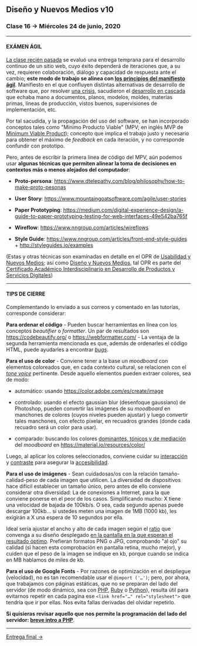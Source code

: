 ## Diseño y Nuevos Medios v10 

### Clase 16 → Miércoles 24 de junio, 2020

- - - - - - - - -

#### EXÁMEN ÁGIL

[La clase recién pasada](https://github.com/profesorfaco/dno037-2020/tree/gh-pages/clase-15) se evaluó una entrega temprana para el desarrollo continuo de un sitio web, cuyo éxito dependerá de iteraciones que, a su vez, requieren colaboración, diálogo y capacidad de respuesta ante el cambio; **este modo de trabajo se alinea con [los principios del manifiesto ágil](https://agilemanifesto.org/iso/es/principles.html)**. Manifiesto en el que confluyen distintas alternativas de desarrollo de software que, por resolver [una crisis](https://es.wikipedia.org/wiki/Crisis_del_software), sacudieron el [desarrollo en cascada](https://es.wikipedia.org/wiki/Desarrollo_en_cascada) que echaba mano a documentos, planos, modelos, moldes, materias primas, líneas de producción, vistos buenos, supervisiones de implementación, etc.

Por tal sacudida, y la propagación del uso del software, se han incorporado conceptos tales como "Mínimo Producto Viable" (MPV; en inglés MVP de [Minimum Viable Product](https://www.youtube.com/watch?v=ixpphYTDiOM)); concepto que implica el trabajo justo y necesario para obtener el máximo de *feedback* en cada iteración, y no corresponde confundir con prototipo.

Pero, antes de escribir la primera línea de código del MPV, aún podemos usar **algunas técnicas que permiten alinear la toma de decisiones en contextos más o menos alejados del computador**:

- **Proto-persona**: https://www.dtelepathy.com/blog/philosophy/how-to-make-proto-pesonas

- **User Story**: https://www.mountaingoatsoftware.com/agile/user-stories

- **Paper Prototyping**: https://medium.com/digital-experience-design/a-guide-to-paper-prototyping-testing-for-web-interfaces-49e542ba765f

- **Wireflow**: https://www.nngroup.com/articles/wireflows

- **Style Guide**: https://www.nngroup.com/articles/front-end-style-guides + http://styleguides.io/examples

(Estas y otras técnicas son examinadas en detalle en el OPR de [Usabilidad y Nuevos Medios](http://catalogo.uc.cl/index.php?tmpl=component&option=com_catalogo&view=programa&sigla=dno046); así como [Diseño y Nuevos Medios](https://github.com/profesorfaco/dno037-2020/blob/gh-pages/README.md), tal OPR es parte del [Certificado Académico Interdisciplinario en Desarrollo de Productos y Servicios Digitales](http://formaciongeneral.uc.cl/certificados-academicos/interdisciplinarios/arquitectura-diseno-y-estudios-urbanos/escuela-de-diseno/desarrollo-de-productos-y-servicios-digitales))

- - - - - - - - - - - - - - - - - - - - - - - - - -

#### TIPS DE CIERRE

Complementando lo enviado a sus correos y comentado en las tutorías, corresponde considerar:

**Para ordenar el código** - Pueden buscar herramientas en línea con los conceptos *beautifier*  o *formatter*. Un par de resultados son https://codebeautify.org/ o https://webformatter.com/ - La ventaja de la segunda herramienta mencionada es que, además de ordenarles el código HTML, puede ayudarles a encontrar [*bugs*](https://es.wikipedia.org/wiki/Error_de_software).

**Para el uso de color** - Conviene tener a la base un *moodboard* con elementos coloreados que, en cada contexto cultural, se relacionen con el [*tone voice*](https://www.nngroup.com/videos/establishing-tone-voice/) pertinente. Desde aquello elementos pueden extraer colores, sea de modo:

- automático: usando https://color.adobe.com/es/create/image

- controlado: usando el efecto gaussian blur (desenfoque gaussiano) de Photoshop, pueden convertir las imágenes de su *moodboard* en manchones de colores (cuyos niveles pueden ajustar) y luego convertir tales manchones, con efecto pixelar, en recuadros grandes (donde cada recuadro será un color para usar). 

- comparado: buscando los colores [dominantes, tónicos y de mediación](http://proyectacolor.cl/percepcion-del-color/armonias-de-color/) del *moodboard* en https://material.io/resources/color/

Luego, al aplicar los colores seleccionados, conviene cuidar su [interacción](http://proyectacolor.cl/percepcion-del-color/interaccion-del-color/) y [contraste](http://www.proyectacolor.cl/percepcion-del-color/visibilidad-y-legibilidad/) para asegurar la [accesibilidad](https://webdesign.tutsplus.com/es/articles/accessibility-basics-designing-for-visual-impairment--cms-27634).

**Para el uso de imágenes** - Sean cuidadosas/os con la relación tamaño-calidad-peso de cada imagen que utilicen. La diversidad de dispositivos hace difícil establecer un tamaño único, pero antes de ello conviene considerar otra diversidad: La de conexiones a Internet, para la que conviene ponerse en el peor de los casos. Simplificando mucho: X tiene una velocidad de bajada de 100kb/s. O sea, cada segundo apenas puede descargar 100kb… si ustedes meten una imagen de 1MB (1000 kb), les exigirán a X una espera de 10 segundos por ella. 

Ideal sería ajustar el ancho y alto de cada imagen según el [ratio](https://es.wikipedia.org/wiki/Relaci%C3%B3n_de_aspecto) que convenga a su diseño desplegado [en la pantalla en la que esperan el resultado óptimo](http://screensiz.es/). Prefieran formatos PNG o JPG, comprobando "al ojo" su calidad (si hacen esta comprobación en pantalla retina, mucho mejor), y cuiden que el peso de la imagen se indique en kb, porque cuando se indica en MB hablamos de miles de kb.

**Para el uso de Google Fonts** - Por razones de optimización en el despliegue (velocidad), no es tan recomendable usar el `@import ('…')`; pero, por ahora, que trabajamos con páginas estáticas, que no se preparan del lado del servidor (de modo dinámico, sea con [PHP](https://www.php.net/manual/es/intro-whatis.php), [Ruby](https://www.ruby-lang.org/es/documentation/) o [Python](https://www.python.org/about/)), resulta útil para evitarnos repetir en cada pagina ese `<link href="…" rel="stylesheet">` que tendría que ir por ellas. Nos evita fallas derivadas del olvidar repetirlo.

**Si quisieras revisar aquello que nos permite la programación del lado del servidor: [breve intro a PHP](https://github.com/profesorfaco/dno037-2020/tree/gh-pages/clase-php)**.

- - - - - - - - - - - - - - - - - - - - - - - - - -

[Entrega final &rarr;](https://github.com/profesorfaco/dno037-2020/tree/gh-pages/clase-17)


